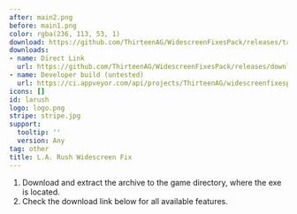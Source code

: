 ```yaml
---
after: main2.png
before: main1.png
color: rgba(236, 113, 53, 1)
download: https://github.com/ThirteenAG/WidescreenFixesPack/releases/tag/larush
downloads:
- name: Direct Link
  url: https://github.com/ThirteenAG/WidescreenFixesPack/releases/download/larush/LARush.WidescreenFix.zip
- name: Developer build (untested)
  url: https://ci.appveyor.com/api/projects/ThirteenAG/widescreenfixespack/artifacts/LARush.WidescreenFix.zip?branch=master
icons: []
id: larush
logo: logo.png
stripe: stripe.jpg
support:
  tooltip: ''
  version: Any
tag: other
title: L.A. Rush Widescreen Fix
---
```


1. Download and extract the archive to the game directory, where the exe is located.
2. Check the download link below for all available features.
